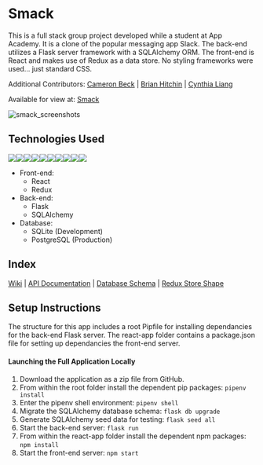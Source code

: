 # Smack

This is a full stack group project developed while a student at App Academy.  It is a clone of the popular messaging app Slack.  The back-end utilizes a Flask server framework with a SQLAlchemy ORM. The front-end is React and makes use of Redux as a data store. No styling frameworks were used... just standard CSS.

Additional Contributors: 
[Cameron Beck](https://github.com/cbkinase) |
[Brian Hitchin](https://github.com/brianhitchin) |
[Cynthia Liang](https://github.com/cynthialiang00)

Available for view at: [Smack](https://davet-smack.onrender.com/)

![smack_screenshots](https://user-images.githubusercontent.com/111056707/236525525-acaef303-4d02-40cd-b79b-f31d92bf2a63.png)


## Technologies Used

<img src="https://img.shields.io/badge/JavaScript-323330?style=for-the-badge&logo=javascript&logoColor=F7DF1E" /><img src="https://img.shields.io/badge/Python-3776AB?style=for-the-badge&logo=python&logoColor=white" /><img src="https://img.shields.io/badge/Flask-000000?style=for-the-badge&logo=flask&logoColor=white" /><img src="https://img.shields.io/badge/SQLite-07405E?style=for-the-badge&logo=sqlite&logoColor=white" /><img src="https://img.shields.io/badge/PostgreSQL-316192?style=for-the-badge&logo=postgresql&logoColor=white" /><img src="https://img.shields.io/badge/HTML5-E34F26?style=for-the-badge&logo=html5&logoColor=white" /><img src="https://img.shields.io/badge/CSS3-1572B6?style=for-the-badge&logo=css3&logoColor=white" /><img src="https://img.shields.io/badge/React-20232A?style=for-the-badge&logo=react&logoColor=61DAFB" /><img src="https://img.shields.io/badge/Redux-593D88?style=for-the-badge&logo=redux&logoColor=white" /><img src="https://img.shields.io/badge/GitHub-100000?style=for-the-badge&logo=github&logoColor=white" />

* Front-end:
  * React
  * Redux
* Back-end:
  * Flask
  * SQLAlchemy
* Database:
  * SQLite (Development)
  * PostgreSQL (Production)

## Index

[Wiki](https://github.com/dtitus929/Smack/wiki) |
[API Documentation](https://github.com/dtitus929/Smack/wiki/API-Documentation) |
[Database Schema](https://github.com/dtitus929/Smack/wiki/DB-Schema) |
[Redux Store Shape](https://github.com/dtitus929/Smack/wiki/Redux-Store-Shape)

## Setup Instructions

The structure for this app includes a root Pipfile for installing dependancies for the back-end Flask server.  The react-app folder contains a package.json file for setting up dependancies the front-end server.

#### Launching the Full Application Locally

1. Download the application as a zip file from GitHub.
2. From within the root folder install the dependent pip packages: `pipenv install`
3. Enter the pipenv shell environment: `pipenv shell`
4. Migrate the SQLAlchemy database schema: `flask db upgrade`
5. Generate SQLAlchemy seed data for testing: `flask seed all`
6. Start the back-end server: `flask run`
7. From within the react-app folder install the dependent npm packages: `npm install`
7. Start the front-end server: `npm start`




